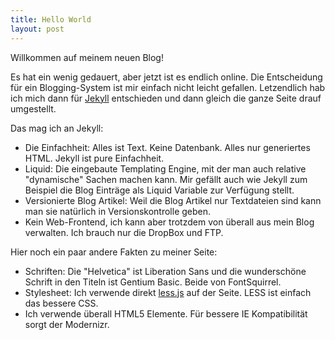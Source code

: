 ```yaml
---
title: Hello World
layout: post
---
```

Willkommen auf meinem neuen Blog!

Es hat ein wenig gedauert, aber jetzt ist es endlich online. Die
Entscheidung für ein Blogging-System ist mir einfach nicht leicht
gefallen. Letzendlich hab ich mich dann für
[Jekyll](http://jekyllrb.com) entschieden und dann gleich die
ganze Seite drauf umgestellt.

Das mag ich an Jekyll:

 * Die Einfachheit:
   Alles ist Text. Keine Datenbank. Alles nur generiertes HTML.
   Jekyll ist pure Einfachheit.
 * Liquid: Die eingebaute Templating Engine, mit der man auch relative
   "dynamische" Sachen machen kann. Mir gefällt auch wie Jekyll zum
   Beispiel die Blog Einträge als Liquid Variable zur Verfügung stellt.
 * Versionierte Blog Artikel: Weil die Blog Artikel nur Textdateien sind
   kann man sie natürlich in Versionskontrolle geben.
 * Kein Web-Frontend, ich kann aber trotzdem von überall aus mein Blog
   verwalten. Ich brauch nur die DropBox und FTP.

Hier noch ein paar andere Fakten zu meiner Seite:

 * Schriften: Die "Helvetica" ist Liberation Sans und die wunderschöne
   Schrift in den Titeln ist Gentium Basic. Beide von FontSquirrel.
 * Stylesheet: Ich verwende direkt [less.js](http://lesscss.org) auf der
   Seite. LESS ist einfach das bessere CSS.
 * Ich verwende überall HTML5 Elemente. Für bessere IE Kompatibilität
   sorgt der Modernizr.

